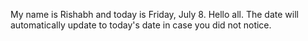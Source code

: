 My name is Rishabh and today is Friday, July 8. Hello all. The date will automatically update to today's date in case you did not notice.

